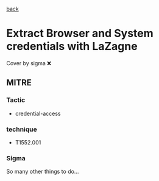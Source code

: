 [back](../index.md)
# Extract Browser and System credentials with LaZagne
Cover by sigma :x: 

## MITRE
### Tactic
  - credential-access

### technique
  - T1552.001

### Sigma

 So many other things to do...